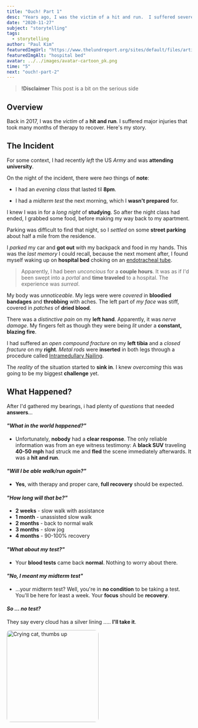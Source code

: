 ```yaml
---
title: "Ouch! Part 1"
desc: "Years ago, I was the victim of a hit and run.  I suffered severe injuries that took many months to recover.  Here's my story."
date: "2020-11-27"
subject: "storytelling"
tags:
  - storytelling
author: "Paul Kim"
featuredImgUrl: "https://www.thelundreport.org/sites/default/files/article-images/Hospital%20dark%20hallway%20with%20doctors%20and%20gurney.jpg"
featuredImgAlt: "hospital bed"
avatar: ../../images/avatar-cartoon_pk.png
time: "5"
next: "ouch!-part-2"
---
```


> **!Disclaimer** This post is a bit on the serious side

## Overview

Back in 2017, I was the *victim* of a **hit and run**. I suffered major injuries that took many months of therapy to recover. Here's my story.

## The Incident

For some context, I had recently *left* the US *Army* and was **attending university**.

On the night of the incident, there were *two* things of **note**:

- I had an *evening class* that lasted til **8pm**.

- I had a *midterm test* the next morning, which I **wasn't prepared** for.

I knew I was in for a *long night* of **studying**. So after the night class had ended, I grabbed some food, before making my way back to my apartment.

Parking was difficult to find that night, so I *settled* on some **street parking** about half a mile from the residence.

I *parked* my car and **got out** with my backpack and food in my hands. This was the *last memory* I could recall, because the next moment after, I found myself waking up on **hospital bed** choking on an [endotracheal tube](https://www.ncbi.nlm.nih.gov/books/NBK539747/).

> Apparently, I had been *unconcious* for a **couple hours**. It was as if I'd been swept into a *portal* and **time traveled** to a hospital. The experience was *surreal*.

My body was *unnoticeable*. My legs were were *covered* in **bloodied bandages** and **throbbing** with aches. The left part of *my face* was stiff, covered in *patches* of **dried blood**.

There was a *distinctive pain* on my **left hand**. Apparently, it was *nerve damage*. My fingers felt as though they were being *lit* under a **constant, blazing fire**.

I had suffered an *open compound fracture* on my **left tibia** and a *closed fracture* on my **right**. *Metal rods* were **inserted** in both legs through a procedure called [Intramedullary Nailing](https://orthoinfo.aaos.org/en/diseases--conditions/tibia-shinbone-shaft-fractures/#:~:text=Intramedullary%20nailing.&text=During%20this%20procedure%2C%20a%20specially,in%20proper%20position%20during%20healing.).

The *reality* of the situation started to **sink in**. I knew *overcoming* this was going to be my biggest **challenge** yet.

## What Happened?

After I'd gathered my bearings, i had plenty of *questions* that needed **answers**...

#### *"What in the world happened?"*

- Unfortunately, **nobody** had a **clear response**. The only reliable information was from an eye witness testimony: A **black SUV** traveling **40-50 mph** had struck me and **fled** the scene immediately afterwards. It was a **hit and run**.

#### *"Will I be able walk/run again?"*

- **Yes**, with therapy and proper care, **full recovery** should be expected.

#### *"How long will that be?"*

- **2 weeks** - slow walk with assistance
- **1 month** - unassisted slow walk
- **2 months** - back to normal walk
- **3 months** - slow jog
- **4 months** - 90-100% recovery

#### *"What about my test?"*

- Your **blood tests** came back **normal**. Nothing to worry about there.

#### *"No, I meant my midterm test"*

- ...your midterm test? Well, you're in **no condition** to be taking a test. You'll be here for least a week. Your **focus** should be **recovery**.

#### *So ... no test?*

They say every cloud has a silver lining ..... **I'll take it**.

<img src="https://en.meming.world/images/en/thumb/1/13/Thumbs_Up_Crying_Cat.jpg/300px-Thumbs_Up_Crying_Cat.jpg"
     alt="Crying cat, thumbs up"
     style="border-radius: 10px; height: 250px;" />
